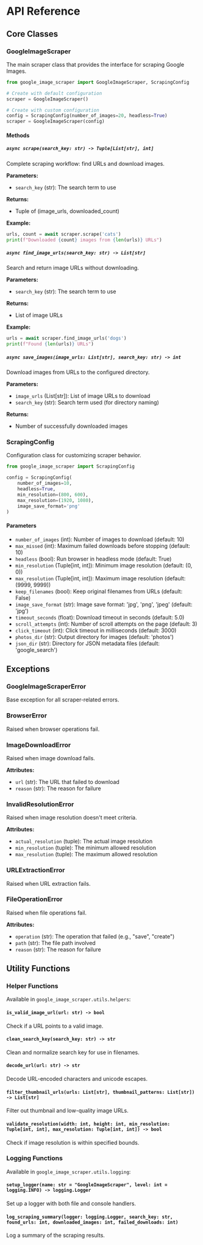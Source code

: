 # API Reference

## Core Classes

### GoogleImageScraper

The main scraper class that provides the interface for scraping Google Images.

```python
from google_image_scraper import GoogleImageScraper, ScrapingConfig

# Create with default configuration
scraper = GoogleImageScraper()

# Create with custom configuration
config = ScrapingConfig(number_of_images=20, headless=True)
scraper = GoogleImageScraper(config)
```

#### Methods

##### `async scrape(search_key: str) -> Tuple[List[str], int]`

Complete scraping workflow: find URLs and download images.

**Parameters:**
- `search_key` (str): The search term to use

**Returns:**
- Tuple of (image_urls, downloaded_count)

**Example:**
```python
urls, count = await scraper.scrape('cats')
print(f"Downloaded {count} images from {len(urls)} URLs")
```

##### `async find_image_urls(search_key: str) -> List[str]`

Search and return image URLs without downloading.

**Parameters:**
- `search_key` (str): The search term to use

**Returns:**
- List of image URLs

**Example:**
```python
urls = await scraper.find_image_urls('dogs')
print(f"Found {len(urls)} URLs")
```

##### `async save_images(image_urls: List[str], search_key: str) -> int`

Download images from URLs to the configured directory.

**Parameters:**
- `image_urls` (List[str]): List of image URLs to download
- `search_key` (str): Search term used (for directory naming)

**Returns:**
- Number of successfully downloaded images

### ScrapingConfig

Configuration class for customizing scraper behavior.

```python
from google_image_scraper import ScrapingConfig

config = ScrapingConfig(
    number_of_images=10,
    headless=True,
    min_resolution=(800, 600),
    max_resolution=(1920, 1080),
    image_save_format='png'
)
```

#### Parameters

- `number_of_images` (int): Number of images to download (default: 10)
- `max_missed` (int): Maximum failed downloads before stopping (default: 10)
- `headless` (bool): Run browser in headless mode (default: True)
- `min_resolution` (Tuple[int, int]): Minimum image resolution (default: (0, 0))
- `max_resolution` (Tuple[int, int]): Maximum image resolution (default: (9999, 9999))
- `keep_filenames` (bool): Keep original filenames from URLs (default: False)
- `image_save_format` (str): Image save format: 'jpg', 'png', 'jpeg' (default: 'jpg')
- `timeout_seconds` (float): Download timeout in seconds (default: 5.0)
- `scroll_attempts` (int): Number of scroll attempts on the page (default: 3)
- `click_timeout` (int): Click timeout in milliseconds (default: 3000)
- `photos_dir` (str): Output directory for images (default: 'photos')
- `json_dir` (str): Directory for JSON metadata files (default: 'google_search')

## Exceptions

### GoogleImageScraperError

Base exception for all scraper-related errors.

### BrowserError

Raised when browser operations fail.

### ImageDownloadError

Raised when image download fails.

**Attributes:**
- `url` (str): The URL that failed to download
- `reason` (str): The reason for failure

### InvalidResolutionError

Raised when image resolution doesn't meet criteria.

**Attributes:**
- `actual_resolution` (tuple): The actual image resolution
- `min_resolution` (tuple): The minimum allowed resolution
- `max_resolution` (tuple): The maximum allowed resolution

### URLExtractionError

Raised when URL extraction fails.

### FileOperationError

Raised when file operations fail.

**Attributes:**
- `operation` (str): The operation that failed (e.g., "save", "create")
- `path` (str): The file path involved
- `reason` (str): The reason for failure

## Utility Functions

### Helper Functions

Available in `google_image_scraper.utils.helpers`:

#### `is_valid_image_url(url: str) -> bool`

Check if a URL points to a valid image.

#### `clean_search_key(search_key: str) -> str`

Clean and normalize search key for use in filenames.

#### `decode_url(url: str) -> str`

Decode URL-encoded characters and unicode escapes.

#### `filter_thumbnail_urls(urls: List[str], thumbnail_patterns: List[str]) -> List[str]`

Filter out thumbnail and low-quality image URLs.

#### `validate_resolution(width: int, height: int, min_resolution: Tuple[int, int], max_resolution: Tuple[int, int]) -> bool`

Check if image resolution is within specified bounds.

### Logging Functions

Available in `google_image_scraper.utils.logging`:

#### `setup_logger(name: str = "GoogleImageScraper", level: int = logging.INFO) -> logging.Logger`

Set up a logger with both file and console handlers.

#### `log_scraping_summary(logger: logging.Logger, search_key: str, found_urls: int, downloaded_images: int, failed_downloads: int)`

Log a summary of the scraping results.
